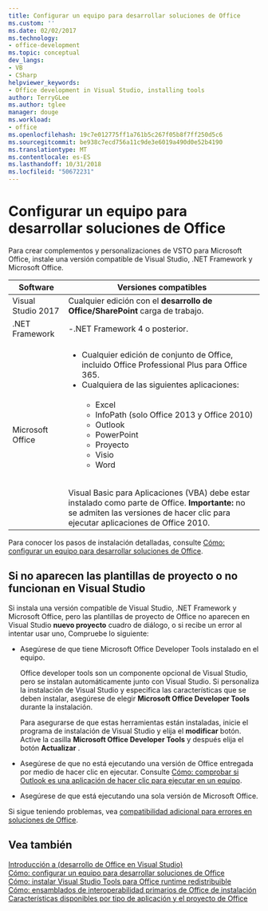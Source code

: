 ```yaml
---
title: Configurar un equipo para desarrollar soluciones de Office
ms.custom: ''
ms.date: 02/02/2017
ms.technology:
- office-development
ms.topic: conceptual
dev_langs:
- VB
- CSharp
helpviewer_keywords:
- Office development in Visual Studio, installing tools
author: TerryGLee
ms.author: tglee
manager: douge
ms.workload:
- office
ms.openlocfilehash: 19c7e012775ff1a761b5c267f05b8f7ff250d5c6
ms.sourcegitcommit: be938c7ecd756a11c9de3e6019a490d0e52b4190
ms.translationtype: MT
ms.contentlocale: es-ES
ms.lasthandoff: 10/31/2018
ms.locfileid: "50672231"
---
```

# <a name="configure-a-computer-to-develop-office-solutions"></a>Configurar un equipo para desarrollar soluciones de Office

Para crear complementos y personalizaciones de VSTO para Microsoft Office, instale una versión compatible de Visual Studio, .NET Framework y Microsoft Office.

|Software|Versiones compatibles|
|--------------|------------------------|
|Visual Studio 2017| Cualquier edición con el **desarrollo de Office/SharePoint** carga de trabajo.|
|.NET Framework|-.NET Framework 4 o posterior.|
|Microsoft Office|<ul><li>Cualquier edición de conjunto de Office, incluido Office Professional Plus para Office 365.</li><li>Cualquiera de las siguientes aplicaciones:<br /><br /> <ul><li>Excel</li><li>InfoPath (solo Office 2013 y Office 2010)</li><li>Outlook</li><li>PowerPoint</li><li>Proyecto</li><li>Visio</li><li>Word</li></ul></li></ul><br /> Visual Basic para Aplicaciones (VBA) debe estar instalado como parte de Office. **Importante:** no se admiten las versiones de hacer clic para ejecutar aplicaciones de Office 2010.|

Para conocer los pasos de instalación detalladas, consulte [Cómo: configurar un equipo para desarrollar soluciones de Office](../vsto/how-to-configure-a-computer-to-develop-office-solutions.md).

## <a name="if-project-templates-dont-appear-or-they-dont-work-in-visual-studio"></a>Si no aparecen las plantillas de proyecto o no funcionan en Visual Studio

Si instala una versión compatible de Visual Studio, .NET Framework y Microsoft Office, pero las plantillas de proyecto de Office no aparecen en Visual Studio **nuevo proyecto** cuadro de diálogo, o si recibe un error al intentar usar uno, Compruebe lo siguiente:

- Asegúrese de que tiene Microsoft Office Developer Tools instalado en el equipo.

     Office developer tools son un componente opcional de Visual Studio, pero se instalan automáticamente junto con Visual Studio. Si personaliza la instalación de Visual Studio y especifica las características que se deben instalar, asegúrese de elegir **Microsoft Office Developer Tools** durante la instalación.

     Para asegurarse de que estas herramientas están instaladas, inicie el programa de instalación de Visual Studio y elija el **modificar** botón. Active la casilla **Microsoft Office Developer Tools** y después elija el botón **Actualizar** .

- Asegúrese de que no está ejecutando una versión de Office entregada por medio de hacer clic en ejecutar. Consulte [Cómo: comprobar si Outlook es una aplicación de hacer clic para ejecutar en un equipo](/previous-versions/office/developer/office-2010/ff864733(v=office.14)).

- Asegúrese de que está ejecutando una sola versión de Microsoft Office.

Si sigue teniendo problemas, vea [compatibilidad adicional para errores en soluciones de Office](../vsto/additional-support-for-errors-in-office-solutions.md).

## <a name="see-also"></a>Vea también

[Introducción a &#40;desarrollo de Office en Visual Studio&#41;](../vsto/getting-started-office-development-in-visual-studio.md)  
[Cómo: configurar un equipo para desarrollar soluciones de Office](../vsto/how-to-configure-a-computer-to-develop-office-solutions.md)  
[Cómo: instalar Visual Studio Tools para Office runtime redistribuible](../vsto/how-to-install-the-visual-studio-tools-for-office-runtime-redistributable.md)  
[Cómo: ensamblados de interoperabilidad primarios de Office de instalación](../vsto/how-to-install-office-primary-interop-assemblies.md)  
[Características disponibles por tipo de aplicación y el proyecto de Office](../vsto/features-available-by-office-application-and-project-type.md)
